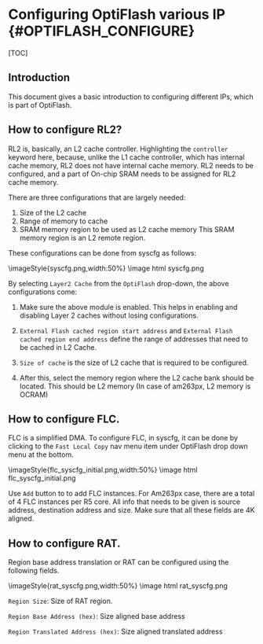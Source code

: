 # Configuring OptiFlash various IP {#OPTIFLASH_CONFIGURE}

[TOC]

## Introduction

This document gives a basic introduction to configuring different IPs, which is part of OptiFlash.

## How to configure RL2?

RL2 is, basically, an L2 cache controller. Highlighting the `controller` keyword here, because, unlike the L1 cache controller, which has internal cache memory, RL2 does not have internal cache memory. RL2 needs to be configured, and a part of On-chip SRAM needs to be assigned for RL2 cache memory.

There are three configurations that are largely needed:
1. Size of the L2 cache
2. Range of memory to cache
3. SRAM memory region to be used as L2 cache memory This SRAM memory region is an L2 remote region.

These configurations can be done from syscfg as follows:

\imageStyle{syscfg.png,width:50%}
\image html syscfg.png

By selecting `Layer2 Cache` from the `OptiFlash` drop-down, the above configurations come:

1. Make sure the above module is enabled. This helps in enabling and disabling Layer 2 caches without losing configurations.

2. `External Flash cached region start address` and `External Flash cached region end address` define the range of addresses that need to be cached in L2 Cache.

3. `Size of cache` is the size of L2 cache that is required to be configured.

4. After this, select the memory region where the L2 cache bank should be located. This should be L2 memory (In case of am263px, L2 memory is OCRAM)

## How to configure FLC.

FLC is a simplified DMA. To configure FLC, in syscfg, it can be done by clicking to the `Fast Local Copy` nav menu item under OptiFlash drop down menu at the bottom.

\imageStyle{flc_syscfg_initial.png,width:50%}
\image html flc_syscfg_initial.png

Use `Add` button to to add FLC instances. For Am263px case, there are a total of 4 FLC instances per R5 core. All info that needs to be given is source address, destination address and size. Make sure that all these fields are 4K aligned.

## How to configure RAT.

Region base address translation or RAT can be configured using the following fields.

\imageStyle{rat_syscfg.png,width:50%}
\image html rat_syscfg.png

`Region Size`: Size of RAT region.

`Region Base Address (hex)`: Size aligned base address

`Region Translated Address (hex)`: Size aligned translated address